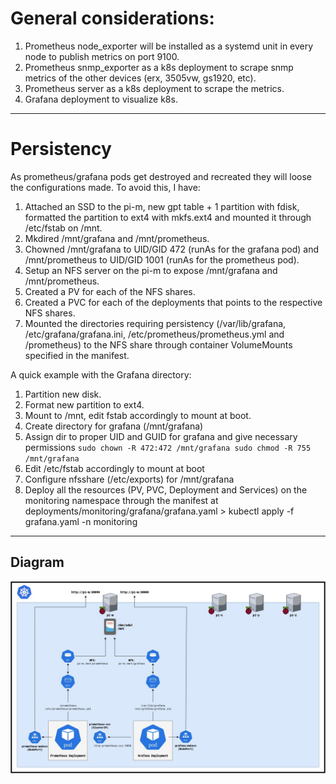 # General considerations:

1. Prometheus node_exporter will be installed as a systemd unit in every node to publish metrics on port 9100.
2. Prometheus snmp_exporter as a k8s deployment to scrape snmp metrics of the other devices (erx, 3505vw, gs1920, etc).
3. Prometheus server as a k8s deployment to scrape the metrics.
4. Grafana deployment to visualize k8s.

---

# Persistency

As prometheus/grafana pods get destroyed and recreated they will loose the configurations made. To avoid this, I have:

  1. Attached an SSD to the pi-m, new gpt table + 1 partition with fdisk, formatted the partition to ext4 with mkfs.ext4 and mounted it through /etc/fstab on /mnt.
  2. Mkdired /mnt/grafana and /mnt/prometheus.
  3. Chowned /mnt/grafana to UID/GID 472 (runAs for the grafana pod) and /mnt/prometheus to UID/GID 1001 (runAs for the prometheus pod).
  4. Setup an NFS server on the pi-m to expose /mnt/grafana and /mnt/prometheus.
  5. Created a PV for each of the NFS shares.
  6. Created a PVC for each of the deployments that points to the respective NFS shares.
  7. Mounted the directories requiring persistency (/var/lib/grafana, /etc/grafana/grafana.ini, /etc/prometheus/prometheus.yml and /prometheus) to the NFS share through container VolumeMounts specified in the manifest.

A quick example with the Grafana directory:

  1. Partition new disk.
  2. Format new partition to ext4.
  3. Mount to /mnt, edit fstab accordingly to mount at boot.
  4. Create directory for grafana (/mnt/grafana)
  5. Assign dir to proper UID and GUID for grafana and give necessary permissions
    ```
    sudo chown -R 472:472 /mnt/grafana
    sudo chmod -R 755 /mnt/grafana
    ```
  6. Edit /etc/fstab accordingly to mount at boot
  7. Configure nfsshare (/etc/exports) for /mnt/grafana
  8. Deploy all the resources (PV, PVC, Deployment and Services) on the monitoring namespace through the manifest at deployments/monitoring/grafana/grafana.yaml
    > kubectl apply -f grafana.yaml -n monitoring

---

## Diagram

![Monitoring Diagram](../../../diagrams/MonitoringDiagram.jpg)
